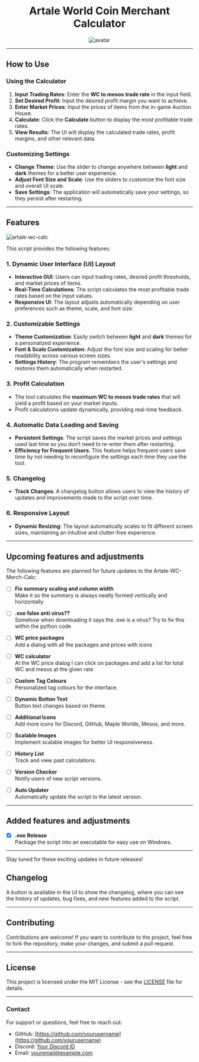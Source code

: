 # <div align="center">**Artale World Coin Merchant Calculator**</div>

<div align="center">
  <img src="https://github.com/user-attachments/assets/c7ab4dd1-47fb-4766-85e4-bffc10a91a93" alt="avatar">
</div>

---

## **How to Use**

### **Using the Calculator**

1. **Input Trading Rates**: Enter the **WC to mesos trade rate** in the input field.
2. **Set Desired Profit**: Input the desired profit margin you want to achieve.
3. **Enter Market Prices**: Input the prices of items from the in-game Auction House.
4. **Calculate**: Click the **Calculate** button to display the most profitable trade rates.
5. **View Results**: The UI will display the calculated trade rates, profit margins, and other relevant data.

### **Customizing Settings**

- **Change Theme**: Use the slider to change anywhere between **light** and **dark** themes for a better user experience.
- **Adjust Font Size and Scale**: Use the sliders to customize the font size and overall UI scale.
- **Save Settings**: The application will automatically save your settings, so they persist after restarting.

---

## **Features**

![artale-wc-calc](https://github.com/user-attachments/assets/1f535d2b-48fe-469b-a8fc-e461023346fb)

This script provides the following features:

### **1. Dynamic User Interface (UI) Layout**
- **Interactive GUI**: Users can input trading rates, desired profit thresholds, and market prices of items.
- **Real-Time Calculations**: The script calculates the most profitable trade rates based on the input values.
- **Responsive UI**: The layout adjusts automatically depending on user preferences such as theme, scale, and font size.

### **2. Customizable Settings**
- **Theme Customization**: Easily switch between **light** and **dark** themes for a personalized experience.
- **Font & Scale Customization**: Adjust the font size and scaling for better readability across various screen sizes.
- **Settings History**: The program remembers the user's settings and restores them automatically when restarted.

### **3. Profit Calculation**
- The tool calculates the **maximum WC to mesos trade rates** that will yield a profit based on your market inputs.
- Profit calculations update dynamically, providing real-time feedback.

### **4. Automatic Data Loading and Saving**
- **Persistent Settings**: The script saves the market prices and settings used last time so you don’t need to re-enter them after restarting.
- **Efficiency for Frequent Users**: This feature helps frequent users save time by not needing to reconfigure the settings each time they use the tool.

### **5. Changelog**
- **Track Changes**: A changelog button allows users to view the history of updates and improvements made to the script over time.

### **6. Responsive Layout**
- **Dynamic Resizing**: The layout automatically scales to fit different screen sizes, maintaining an intuitive and clutter-free experience.

---

## Upcoming features and adjustments

The following features are planned for future updates to the Artale-WC-Merch-Calc:

- [ ] **Fix summary scaling and column width**  
  Make it so the summary is always neatly formed vertically and horizontally

- [ ] **.exe false anti virus??**  
  Somehow when downloading it says the .exe is a virus? Try to fix this within the python code

- [ ] **WC price packages**  
  Add a dialog with all the packages and prices with icons

- [ ] **WC calculator**  
  At the WC price dialog I can click on packages and add a list for total WC and mesos at the given rate

- [ ] **Custom Tag Colours**  
  Personalized tag colours for the interface.

- [ ] **Dynamic Button Text**  
  Button text changes based on theme.

- [ ] **Additional Icons**  
  Add more icons for Discord, GitHub, Maple Worlds, Mesos, and more.

- [ ] **Scalable Images**  
  Implement scalable images for better UI responsiveness.

- [ ] **History List**  
  Track and view past calculations.

- [ ] **Version Checker**  
  Notify users of new script versions.

- [ ] **Auto Updater**  
  Automatically update the script to the latest version.

---

## Added features and adjustments
- [x] **.exe Release**  
  Package the script into an executable for easy use on Windows.

---

Stay tuned for these exciting updates in future releases!

## **Changelog**

A button is available in the UI to show the changelog, where you can see the history of updates, bug fixes, and new features added to the script.

---

## **Contributing**

Contributions are welcome! If you want to contribute to the project, feel free to fork the repository, make your changes, and submit a pull request.

---

## **License**

This project is licensed under the MIT License - see the [LICENSE](LICENSE) file for details.

---

### **Contact**

For support or questions, feel free to reach out:

- GitHub: [https://github.com/yourusername](https://github.com/yourusername)
- Discord: [Your Discord ID](#)
- Email: [youremail@example.com](mailto:youremail@example.com)
